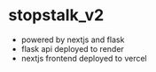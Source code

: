 # stopstalk_v2 
- powered by nextjs and flask
- flask api deployed to render
- nextjs frontend deployed to vercel
